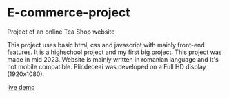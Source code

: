 # E-commerce-project

Project of an online Tea Shop website

This project uses basic html, css and javascript with mainly front-end features. It is a highschool project and my first big project. This project was made in mid 2023.
Website is mainly written in romanian language and It's not mobile compatible.
Plicdeceai was developed on a Full HD display (1920x1080).

[live demo](https://fabian-ci.github.io/E-commerce-project/index.html)
